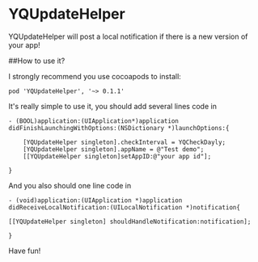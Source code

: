YQUpdateHelper
====================

YQUpdateHelper will post a local notification if there is a new version of your app!

##How to use it?

I strongly recommend you use cocoapods to install:

	pod 'YQUpdateHelper', '~> 0.1.1'
	
It's really simple to use it, you should add several lines code in  

	- (BOOL)application:(UIApplication*)application didFinishLaunchingWithOptions:(NSDictionary *)launchOptions:{
	
    	[YQUpdateHelper singleton].checkInterval = YQCheckDayly;
    	[YQUpdateHelper singleton].appName = @"Test demo";
    	[[YQUpdateHelper singleton]setAppID:@"your app id"];
    	
    }

And you also should one line code in
	
	- (void)application:(UIApplication *)application didReceiveLocalNotification:(UILocalNotification *)notification{

    [[YQUpdateHelper singleton] shouldHandleNotification:notification];
    
    }
    
    
    
Have fun!
